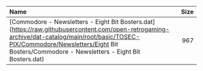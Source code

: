 |Name|Size|
|:---|---:|
|[Commodore - Newsletters - Eight Bit Bosters.dat](https://raw.githubusercontent.com/open-retrogaming-archive/dat-catalog/main/root/basic/TOSEC-PIX/Commodore/Newsletters/Eight Bit Bosters/Commodore - Newsletters - Eight Bit Bosters.dat)|967|
